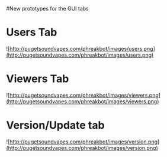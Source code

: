 #New prototypes for the GUI tabs

# Users Tab #
![http://pugetsoundvapes.com/phreakbot/images/users.png](http://pugetsoundvapes.com/phreakbot/images/users.png)


# Viewers Tab #
![http://pugetsoundvapes.com/phreakbot/images/viewers.png](http://pugetsoundvapes.com/phreakbot/images/viewers.png)

# Version/Update tab #
![http://pugetsoundvapes.com/phreakbot/images/version.png](http://pugetsoundvapes.com/phreakbot/images/version.png)